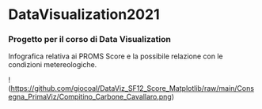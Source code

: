 # DataVisualization2021
### Progetto per il corso di Data Visualization

Infografica relativa ai PROMS Score e la possibile relazione con le condizioni metereologiche.

!(https://github.com/giocoal/DataViz_SF12_Score_Matplotlib/raw/main/Consegna_PrimaViz/Compitino_Carbone_Cavallaro.png)
